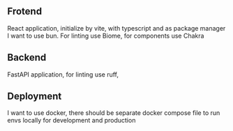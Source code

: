 ## Frotend

React application, initialize by vite, with typescript and as package manager I want to use bun.
For linting use Biome, for components use Chakra

## Backend 

FastAPI application, for linting use ruff,

## Deployment

I want to use docker, there should be separate docker compose file to run envs locally for development and production